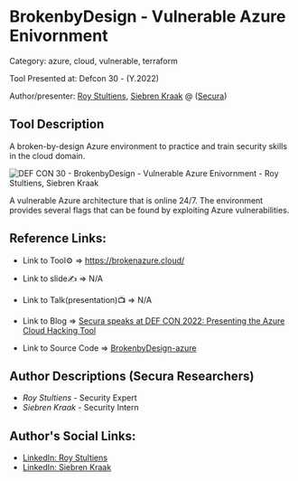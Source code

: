#  BrokenbyDesign - Vulnerable Azure Enivornment

Category: azure, cloud, vulnerable, terraform

Tool Presented at: Defcon 30 - (Y.2022)

Author/presenter: [Roy Stultiens](#), [Siebren Kraak](#) @ ([Secura](https://www.secura.net/))

## Tool Description

 A broken-by-design Azure environment to practice and train security skills in the cloud domain. 

 ![DEF CON 30 - BrokenbyDesign - Vulnerable Azure Enivornment - Roy Stultiens, Siebren Kraak](https://user-images.githubusercontent.com/14212955/180998359-a17af967-84bc-4541-af75-06a1ea4e5927.png)

 A vulnerable Azure architecture that is online 24/7. The environment provides several flags that can be found by exploiting Azure vulnerabilities.

 ## Reference Links:
- Link to Tool⚙️ => https://brokenazure.cloud/

- Link to slide✍️ => N/A

- Link to Talk(presentation)📺 => N/A

- Link to Blog => [Secura speaks at DEF CON 2022: Presenting the Azure Cloud Hacking Tool](https://www.secura.com/news/secura-at-def-con-2022)

- Link to Source Code => [BrokenbyDesign-azure](https://github.com/SecuraBV/brokenbydesign-azure)

## Author Descriptions (Secura Researchers)
- *Roy Stultiens* - Security Expert
- *Siebren Kraak* - Security Intern

## Author's Social Links:

- [LinkedIn: Roy Stultiens](https://www.linkedin.com/in/roystultiens/)
- [LinkedIn: Siebren Kraak](https://www.linkedin.com/in/siebrenkraak/)

